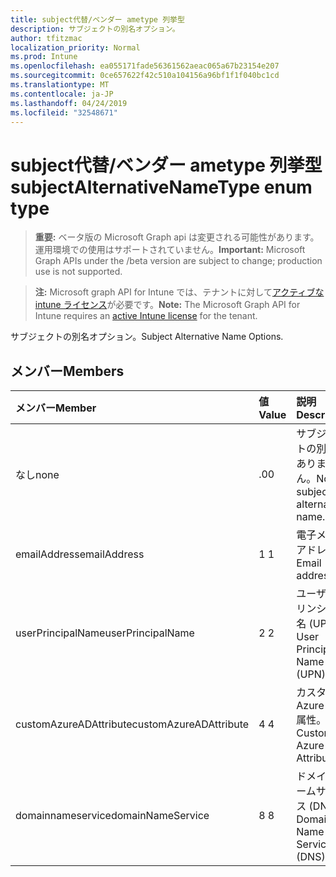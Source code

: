```yaml
---
title: subject代替/ベンダー ametype 列挙型
description: サブジェクトの別名オプション。
author: tfitzmac
localization_priority: Normal
ms.prod: Intune
ms.openlocfilehash: ea055171fade56361562aeac065a67b23154e207
ms.sourcegitcommit: 0ce657622f42c510a104156a96bf1f1f040bc1cd
ms.translationtype: MT
ms.contentlocale: ja-JP
ms.lasthandoff: 04/24/2019
ms.locfileid: "32548671"
---
```

# <a name="subjectalternativenametype-enum-type"></a><span data-ttu-id="53c8b-103">subject代替/ベンダー ametype 列挙型</span><span class="sxs-lookup"><span data-stu-id="53c8b-103">subjectAlternativeNameType enum type</span></span>

> <span data-ttu-id="53c8b-104">**重要:** ベータ版の Microsoft Graph api は変更される可能性があります。運用環境での使用はサポートされていません。</span><span class="sxs-lookup"><span data-stu-id="53c8b-104">**Important:** Microsoft Graph APIs under the /beta version are subject to change; production use is not supported.</span></span>

> <span data-ttu-id="53c8b-105">**注:** Microsoft graph API for Intune では、テナントに対して[アクティブな intune ライセンス](https://go.microsoft.com/fwlink/?linkid=839381)が必要です。</span><span class="sxs-lookup"><span data-stu-id="53c8b-105">**Note:** The Microsoft Graph API for Intune requires an [active Intune license](https://go.microsoft.com/fwlink/?linkid=839381) for the tenant.</span></span>

<span data-ttu-id="53c8b-106">サブジェクトの別名オプション。</span><span class="sxs-lookup"><span data-stu-id="53c8b-106">Subject Alternative Name Options.</span></span>

## <a name="members"></a><span data-ttu-id="53c8b-107">メンバー</span><span class="sxs-lookup"><span data-stu-id="53c8b-107">Members</span></span>
|<span data-ttu-id="53c8b-108">メンバー</span><span class="sxs-lookup"><span data-stu-id="53c8b-108">Member</span></span>|<span data-ttu-id="53c8b-109">値</span><span class="sxs-lookup"><span data-stu-id="53c8b-109">Value</span></span>|<span data-ttu-id="53c8b-110">説明</span><span class="sxs-lookup"><span data-stu-id="53c8b-110">Description</span></span>|
|:---|:---|:---|
|<span data-ttu-id="53c8b-111">なし</span><span class="sxs-lookup"><span data-stu-id="53c8b-111">none</span></span>|<span data-ttu-id="53c8b-112">.0</span><span class="sxs-lookup"><span data-stu-id="53c8b-112">0</span></span>|<span data-ttu-id="53c8b-113">サブジェクトの別名がありません。</span><span class="sxs-lookup"><span data-stu-id="53c8b-113">No subject alternative name.</span></span>|
|<span data-ttu-id="53c8b-114">emailAddress</span><span class="sxs-lookup"><span data-stu-id="53c8b-114">emailAddress</span></span>|<span data-ttu-id="53c8b-115">1 </span><span class="sxs-lookup"><span data-stu-id="53c8b-115">1</span></span>|<span data-ttu-id="53c8b-116">電子メールアドレス。</span><span class="sxs-lookup"><span data-stu-id="53c8b-116">Email address.</span></span>|
|<span data-ttu-id="53c8b-117">userPrincipalName</span><span class="sxs-lookup"><span data-stu-id="53c8b-117">userPrincipalName</span></span>|<span data-ttu-id="53c8b-118">2 </span><span class="sxs-lookup"><span data-stu-id="53c8b-118">2</span></span>|<span data-ttu-id="53c8b-119">ユーザー プリンシパル名 (UPN)。</span><span class="sxs-lookup"><span data-stu-id="53c8b-119">User Principal Name (UPN).</span></span>|
|<span data-ttu-id="53c8b-120">customAzureADAttribute</span><span class="sxs-lookup"><span data-stu-id="53c8b-120">customAzureADAttribute</span></span>|<span data-ttu-id="53c8b-121">4 </span><span class="sxs-lookup"><span data-stu-id="53c8b-121">4</span></span>|<span data-ttu-id="53c8b-122">カスタム Azure AD 属性。</span><span class="sxs-lookup"><span data-stu-id="53c8b-122">Custom Azure AD Attribute.</span></span>|
|<span data-ttu-id="53c8b-123">domainnameservice</span><span class="sxs-lookup"><span data-stu-id="53c8b-123">domainNameService</span></span>|<span data-ttu-id="53c8b-124">8 </span><span class="sxs-lookup"><span data-stu-id="53c8b-124">8</span></span>|<span data-ttu-id="53c8b-125">ドメインネームサービス (DNS)。</span><span class="sxs-lookup"><span data-stu-id="53c8b-125">Domain Name Service (DNS).</span></span>|





